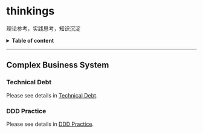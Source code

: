 # thinkings
理论参考，实践思考，知识沉淀

<details>
<summary><b>Table of content</b></summary>

## Table of content
   * [Complex Business System](#complex-business-system)
      * [Technical Debt](#technical-debt)
      * [DDD Practice](#ddd-practice)

</details>

----

## Complex Business System

### Technical Debt

Please see details in [Technical Debt](TechnicalDebt.md).

### DDD Practice

Please see details in [DDD Practice](DDD.md).
